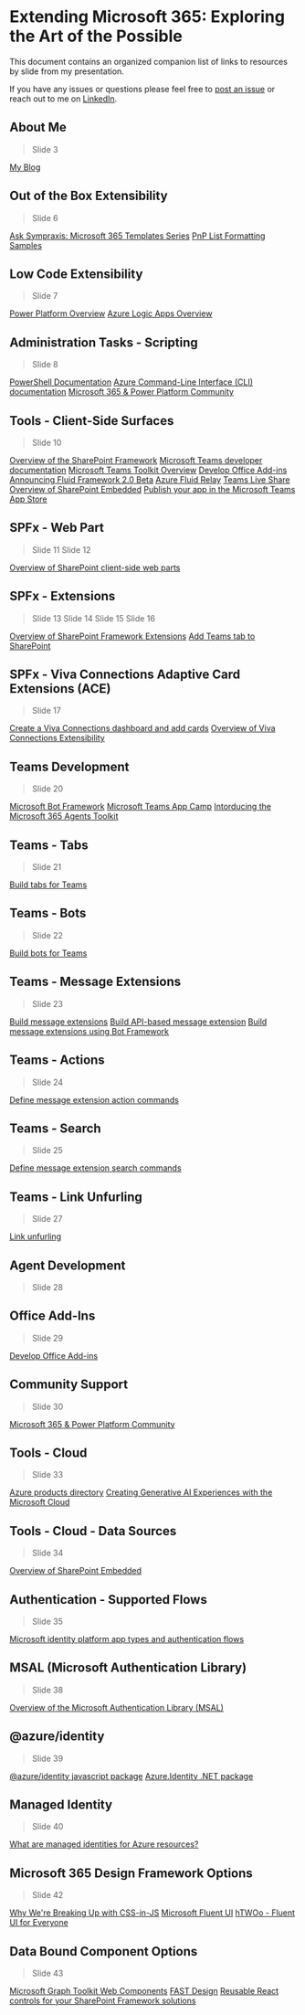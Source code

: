 # Extending Microsoft 365: Exploring the Art of the Possible

This document contains an organized companion list of links to resources by slide from my presentation.

If you have any issues or questions please feel free to [post an issue](https://github.com/juliemturner/Public-Samples/issues) or reach out to me on [LinkedIn](https://www.linkedin.com/in/juliemturner/).

## About Me

>Slide 3

[My Blog](https://julieturner.net/me)

## Out of the Box Extensibility

>Slide 6

[Ask Sympraxis: Microsoft 365 Templates Series](https://www.sympraxisconsulting.com/series/microsoft-365-templates/)
[PnP List Formatting Samples](https://pnp.github.io/List-Formatting/)

## Low Code Extensibility

>Slide 7

[Power Platform Overview](https://www.microsoft.com/en-us/power-platform/)
[Azure Logic Apps Overview](https://azure.microsoft.com/en-us/products/logic-apps/)

## Administration Tasks - Scripting

>Slide 8

[PowerShell Documentation](https://learn.microsoft.com/en-us/powershell/)
[Azure Command-Line Interface (CLI) documentation](https://learn.microsoft.com/en-us/cli/azure/)
[Microsoft 365 & Power Platform Community](https://pnp.github.io/)

## Tools - Client-Side Surfaces

>Slide 10

[Overview of the SharePoint Framework](https://learn.microsoft.com/en-us/sharepoint/dev/spfx/sharepoint-framework-overview)
[Microsoft Teams developer documentation](https://learn.microsoft.com/en-us/microsoftteams/platform/mstdd-landing)
[Microsoft Teams Toolkit Overview](https://learn.microsoft.com/en-us/microsoftteams/platform/toolkit/teams-toolkit-fundamentals)
[Develop Office Add-ins](https://learn.microsoft.com/en-us/office/dev/add-ins/develop/develop-overview)
[Announcing Fluid Framework 2.0 Beta](https://devblogs.microsoft.com/microsoft365dev/announcing-fluid-framework-2-0-beta/)
[Azure Fluid Relay](https://azure.microsoft.com/en-ca/products/fluid-relay/)
[Teams Live Share](https://developer.microsoft.com/en-us/microsoft-teams/liveshare)
[Overview of SharePoint Embedded](https://learn.microsoft.com/en-us/sharepoint/dev/embedded/overview)
[Publish your app in the Microsoft Teams App Store](https://www.youtube.com/watch?v=IQf2Zs9Mob8)

## SPFx - Web Part

>Slide 11
>Slide 12

[Overview of SharePoint client-side web parts](https://learn.microsoft.com/en-us/sharepoint/dev/spfx/web-parts/overview-client-side-web-parts)

## SPFx - Extensions

>Slide 13
>Slide 14
>Slide 15
>Slide 16

[Overview of SharePoint Framework Extensions](https://learn.microsoft.com/en-us/sharepoint/dev/spfx/extensions/overview-extensions)
[Add Teams tab to SharePoint](https://learn.microsoft.com/en-us/microsoftteams/platform/tabs/how-to/tabs-in-sharepoint#introduction)

## SPFx - Viva Connections Adaptive Card Extensions (ACE)

>Slide 17

[Create a Viva Connections dashboard and add cards](https://learn.microsoft.com/en-us/viva/connections/create-dashboard)
[Overview of Viva Connections Extensibility](https://learn.microsoft.com/en-us/sharepoint/dev/spfx/viva/overview-viva-connections)

## Teams Development

>Slide 20

[Microsoft Bot Framework](https://dev.botframework.com/)
[Microsoft Teams App Camp](https://microsoft.github.io/app-camp/)
[Intorducing the Microsoft 365 Agents Toolkit](https://devblogs.microsoft.com/microsoft365dev/introducing-the-microsoft-365-agents-toolkit/)

## Teams - Tabs

>Slide 21

[Build tabs for Teams](https://learn.microsoft.com/en-us/microsoftteams/platform/tabs/what-are-tabs?tabs=desktop%2Cdesktop1%2Cpersonal)

## Teams - Bots

>Slide 22

[Build bots for Teams](https://learn.microsoft.com/en-us/microsoftteams/platform/bots/what-are-bots)

## Teams - Message Extensions

>Slide 23

[Build message extensions](https://learn.microsoft.com/en-us/microsoftteams/platform/messaging-extensions/what-are-messaging-extensions?tabs=desktop)
[Build API-based message extension](https://learn.microsoft.com/en-us/microsoftteams/platform/messaging-extensions/build-api-based-message-extension?tabs=developer-portal-for-teams%2Cnew-api%2Cnew-api2)
[Build message extensions using Bot Framework](https://learn.microsoft.com/en-us/microsoftteams/platform/messaging-extensions/build-bot-based-message-extension?tabs=search-commands)

## Teams - Actions

>Slide 24

[Define message extension action commands](https://learn.microsoft.com/en-us/microsoftteams/platform/messaging-extensions/how-to/action-commands/define-action-command?tabs=Teams-toolkit%2Cdotnet)

## Teams - Search

>Slide 25

[Define message extension search commands](https://learn.microsoft.com/en-us/microsoftteams/platform/messaging-extensions/how-to/search-commands/define-search-command?tabs=Teams-toolkit%2Cdotnet)

## Teams - Link Unfurling

>Slide 27

[Link unfurling](https://learn.microsoft.com/en-us/microsoftteams/platform/messaging-extensions/how-to/link-unfurling)

## Agent Development

>Slide 28

[]()

## Office Add-Ins

>Slide 29

[Develop Office Add-ins](https://learn.microsoft.com/en-us/office/dev/add-ins/develop/develop-overview)

## Community Support

>Slide 30

[Microsoft 365 & Power Platform Community](https://aka.ms/m365pnp)

## Tools - Cloud

>Slide 33

[Azure products directory](https://azure.microsoft.com/en-us/products/)
[Creating Generative AI Experiences with the Microsoft Cloud](https://learn.microsoft.com/en-us/microsoft-cloud/dev/copilot/isv-extensibility-story)

## Tools - Cloud - Data Sources

>Slide 34

[Overview of SharePoint Embedded](https://learn.microsoft.com/en-us/sharepoint/dev/embedded/overview)

## Authentication - Supported Flows

>Slide 35

[Microsoft identity platform app types and authentication flows](https://learn.microsoft.com/en-us/entra/identity-platform/authentication-flows-app-scenarios)

## MSAL (Microsoft Authentication Library)

>Slide 38

[Overview of the Microsoft Authentication Library (MSAL)](https://learn.microsoft.com/en-us/entra/identity-platform/msal-overview)

## @azure/identity

>Slide 39

[@azure/identity javascript package](https://www.npmjs.com/package/@azure/identity)
[Azure.Identity .NET package](https://www.nuget.org/packages/Azure.Identity)

## Managed Identity

>Slide 40

[What are managed identities for Azure resources?](https://learn.microsoft.com/en-us/entra/identity/managed-identities-azure-resources/overview)

## Microsoft 365 Design Framework Options

>Slide 42

[Why We're Breaking Up with CSS-in-JS](https://dev.to/srmagura/why-were-breaking-up-wiht-css-in-js-4g9b)
[Microsoft Fluent UI](https://developer.microsoft.com/en-us/fluentui#/)
[hTWOo - Fluent UI for Everyone](https://lab.n8d.studio/htwoo/)

## Data Bound Component Options

>Slide 43

[Microsoft Graph Toolkit Web Components](https://www.npmjs.com/package/@microsoft/mgt-components)
[FAST Design](https://www.fast.design/)
[Reusable React controls for your SharePoint Framework solutions](https://pnp.github.io/sp-dev-fx-controls-react/)

